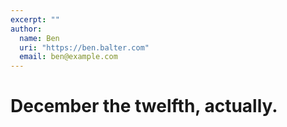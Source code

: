 ```yaml
---
excerpt: ""
author:
  name: Ben
  uri: "https://ben.balter.com"
  email: ben@example.com
---
```


# December the twelfth, actually.
